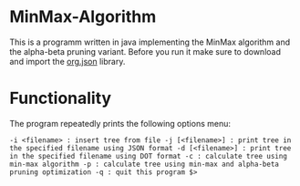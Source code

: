 # MinMax-Algorithm

This is a programm written in java implementing the MinMax algorithm and the alpha-beta pruning variant. 
Before you run it make sure to download and import the [org.json](https://repo1.maven.org/maven2/org/json/json/20230227/json-20230227.jar) library.

# Functionality

The program repeatedly prints the following options menu: 

``
-i <filename> : insert tree from file
-j [<filename>] : print tree in the specified filename using JSON format
-d [<filename>] : print tree in the specified filename using DOT format
-c : calculate tree using min-max algorithm
-p : calculate tree using min-max and alpha-beta pruning optimization
-q : quit this program
$>
``
